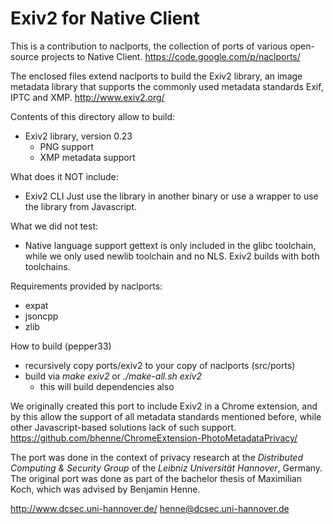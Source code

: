 Exiv2 for Native Client
=======================

This is a contribution to naclports, the collection of
ports of various open-source projects to Native Client.
 https://code.google.com/p/naclports/

The enclosed files extend naclports to build the Exiv2 
library, an image metadata library that supports the
commonly used metadata standards Exif, IPTC and XMP.
 http://www.exiv2.org/

Contents of this directory allow to build:
* Exiv2 library, version 0.23
    * PNG support
    * XMP metadata support

What does it NOT include:
* Exiv2 CLI
  Just use the library in another binary or use 
  a wrapper to use the library from Javascript.

What we did not test:
* Native language support
  gettext is only included in the glibc toolchain,
  while we only used newlib toolchain and no NLS.
  Exiv2 builds with both toolchains.

Requirements provided by naclports:
* expat
* jsoncpp
* zlib

How to build (pepper33)
* recursively copy ports/exiv2 to your copy of naclports (src/ports)
* build via *make exiv2* or *./make-all.sh exiv2*
    * this will build dependencies also

We originally created this port to include Exiv2 in a
Chrome extension, and by this allow the support of all
metadata standards mentioned before, while other 
Javascript-based solutions lack of such support.
 https://github.com/bhenne/ChromeExtension-PhotoMetadataPrivacy/

The port was done in the context of privacy research
at the *Distributed Computing & Security Group* 
of the *Leibniz Universität Hannover*, Germany.
The original port was done as part of the
bachelor thesis of Maximilian Koch, which was
advised by Benjamin Henne.

http://www.dcsec.uni-hannover.de/
henne@dcsec.uni-hannover.de
